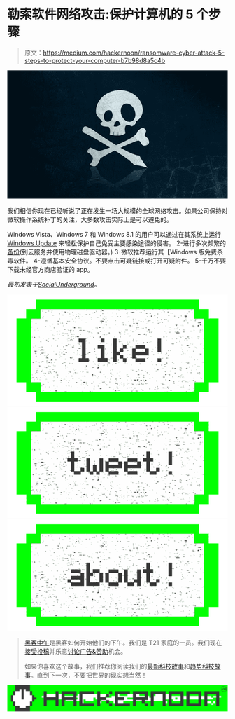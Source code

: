 # 勒索软件网络攻击:保护计算机的 5 个步骤

> 原文：<https://medium.com/hackernoon/ransomware-cyber-attack-5-steps-to-protect-your-computer-b7b98d8a5c4b>

![](img/d7da9386e2044f94e1e57f11c7763eab.png)

我们相信你现在已经听说了正在发生一场大规模的全球网络攻击。如果公司保持对微软操作系统补丁的关注，大多数攻击实际上是可以避免的。

Windows Vista、Windows 7 和 Windows 8.1 的用户可以通过在其系统上运行 [Windows Update](https://support.microsoft.com/en-us/instantanswers/c4a6d3df-d0d4-42b6-0018-ca48577f9909/update-windows-10) 来轻松保护自己免受主要感染途径的侵害。
2-进行多次频繁的[备份](http://www.pcworld.com/article/2065126/the-absurdly-simple-guide-to-backing-up-your-pc.html)(到云服务并使用物理磁盘驱动器。)
3-微软推荐运行其【Windows 版免费杀毒软件。
4-遵循基本安全协议。不要点击可疑链接或打开可疑附件。
5-千万不要下载未经官方商店验证的 app。

*最初发表于*[*SocialUnderground*](https://socialunderground.com/2017/05/ransomware-cyber-attack-5-steps-protect-computer/)*。*

[![](img/50ef4044ecd4e250b5d50f368b775d38.png)](http://bit.ly/HackernoonFB)[![](img/979d9a46439d5aebbdcdca574e21dc81.png)](https://goo.gl/k7XYbx)[![](img/2930ba6bd2c12218fdbbf7e02c8746ff.png)](https://goo.gl/4ofytp)

> [黑客中午](http://bit.ly/Hackernoon)是黑客如何开始他们的下午。我们是 T21 家庭的一员。我们现在[接受投稿](http://bit.ly/hackernoonsubmission)并乐意[讨论广告&赞助](mailto:partners@amipublications.com)机会。
> 
> 如果你喜欢这个故事，我们推荐你阅读我们的[最新科技故事](http://bit.ly/hackernoonlatestt)和[趋势科技故事](https://hackernoon.com/trending)。直到下一次，不要把世界的现实想当然！

![](img/be0ca55ba73a573dce11effb2ee80d56.png)